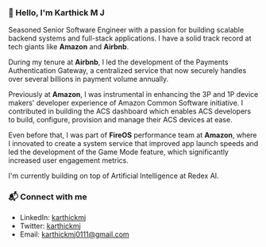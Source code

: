 ### 👋 Hello, I'm **Karthick M J**

Seasoned Senior Software Engineer with a passion for building scalable backend systems and full-stack applications. I have a solid track record at tech giants like **Amazon** and **Airbnb**.

During my tenure at **Airbnb**, I led the development of the Payments Authentication Gateway, a centralized service that now securely handles over several billions in payment volume annually.

Previously at **Amazon**, I was instrumental in enhancing the 3P and 1P device makers' developer experience of Amazon Common Software initiative. I contributed in building the ACS dashboard which enables ACS developers to build, configure, provision and manage their ACS devices at ease.

Even before that, I was part of **FireOS** performance team at **Amazon**, where I innovated to create a system service that improved app launch speeds and led the development of the Game Mode feature, which significantly increased user engagement metrics.

I'm currently building on top of Artificial Intelligence at Redex AI.

### 📬 Connect with me

- LinkedIn: [karthickmj](https://www.linkedin.com/in/karthickmj/)
- Twitter: [karthickmj](https://twitter.com/KarthickMj01)
- Email: karthickmj0111@gmail.com
